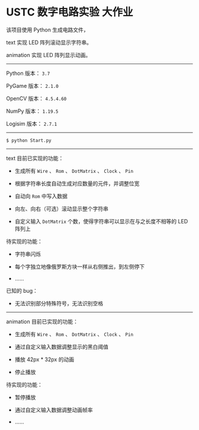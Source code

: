 # USTC 数字电路实验 大作业

该项目使用 Python 生成电路文件，

text 实现 LED 阵列滚动显示字符串。

animation 实现 LED 阵列显示动画。

---

Python 版本： ```3.7```

PyGame 版本： ```2.1.0```

OpenCV 版本： ```4.5.4.60```

NumPy 版本： ```1.19.5```

Logisim 版本： ```2.7.1```

---

```bash
$ python Start.py
```

---

text 目前已实现的功能：

 - 生成所有 ```Wire``` 、 ```Rom``` 、 ```DotMatrix``` 、 ```Clock``` 、 ```Pin```

 - 根据字符串长度自动生成对应数量的元件，并调整位宽

 - 自动向 ```Rom``` 中写入数据

 - 向左、向右（可选）滚动显示整个字符串

 - 自定义输入 ```DotMatrix``` 个数，使得字符串可以显示在与之长度不相等的 LED 阵列上

待实现的功能：

 - 字符串闪烁

 - 每个字独立地像俄罗斯方块一样从右侧推出，到左侧停下

 - ......
  
已知的 bug：

 - 无法识别部分特殊符号，无法识别空格

---

animation 目前已实现的功能：

 - 生成所有 ```Wire``` 、 ```Rom``` 、 ```DotMatrix``` 、 ```Clock``` 、 ```Pin```

 - 通过自定义输入数据调整显示的黑白阈值

 - 播放 42px * 32px 的动画

 - 停止播放

待实现的功能：

 - 暂停播放

 - 通过自定义输入数据调整动画帧率

 - ......